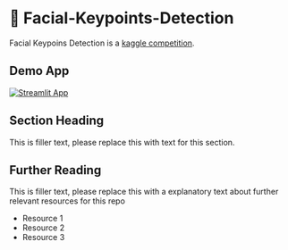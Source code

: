 # 🥸 Facial-Keypoints-Detection

Facial Keypoins Detection is a [kaggle competition](https://www.kaggle.com/competitions/facial-keypoints-detection).

## Demo App

[![Streamlit App](https://static.streamlit.io/badges/streamlit_badge_black_white.svg)](https://starter-kit.streamlitapp.com/)

## Section Heading

This is filler text, please replace this with text for this section.

## Further Reading

This is filler text, please replace this with a explanatory text about further relevant resources for this repo
- Resource 1
- Resource 2
- Resource 3